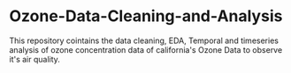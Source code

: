 # Ozone-Data-Cleaning-and-Analysis
This repository cointains the data cleaning, EDA, Temporal and timeseries analysis of ozone concentration data of california's Ozone Data to observe it's air quality.<br>


